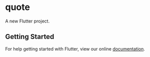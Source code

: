 # quote

A new Flutter project.

## Getting Started

For help getting started with Flutter, view our online
[documentation](https://flutter.io/).
